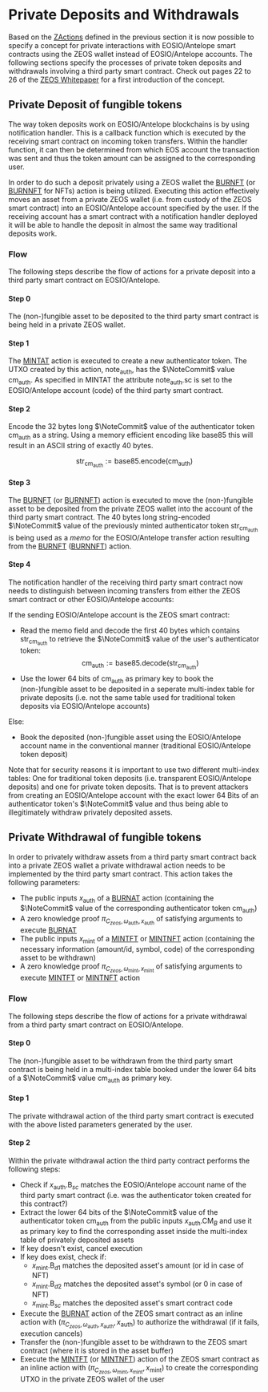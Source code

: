 # Private Deposits and Withdrawals
Based on the [ZActions](zactions.md) defined in the previous section it is now possible to specify a concept for private interactions with EOSIO/Antelope smart contracts using the ZEOS wallet instead of EOSIO/Antelope accounts. The following sections specify the processes of private token deposits and withdrawals involving a third party smart contract. Check out pages 22 to 26 of the [ZEOS Whitepaper](https://github.com/mschoenebeck/zeos-docs/releases/download/v1.0.0/zeos_whitepaper_v1.0.0.pdf) for a first introduction of the concept.

## Private Deposit of fungible tokens
The way token deposits work on EOSIO/Antelope blockchains is by using notification handler. This is a callback function which is executed by the receiving smart contract on incoming token transfers. Within the handler function, it can then be determined from which EOS account the transaction was sent and thus the token amount can be assigned to the corresponding user.

In order to do such a deposit privately using a ZEOS wallet the [BURNFT](zactions/burnft.md) (or [BURNNFT](zactions/burnnft.md) for NFTs) action is being utilized. Executing this action effectively moves an asset from a private ZEOS wallet (i.e. from custody of the ZEOS smart contract) into an EOSIO/Antelope account specified by the user. If the receiving account has a smart contract with a notification handler deployed it will be able to handle the deposit in almost the same way traditional deposits work.

### Flow
The following steps describe the flow of actions for a private deposit into a third party smart contract on EOSIO/Antelope.

#### Step 0
The (non-)fungible asset to be deposited to the third party smart contract is being held in a private ZEOS wallet.

#### Step 1
The [MINTAT](zactions/mintat.md) action is executed to create a new authenticator token. The UTXO created by this action, $\mathsf{note_{auth}}$, has the $\NoteCommit$ value $\mathsf{cm_{auth}}$. As specified in MINTAT the attribute $\mathsf{note_{auth}.\mathsf{sc}}$ is set to the EOSIO/Antelope account (code) of the third party smart contract.

#### Step 2
Encode the 32 bytes long $\NoteCommit$ value of the authenticator token $\mathsf{cm_{auth}}$ as a string. Using a memory efficient encoding like base85 this will result in an ASCII string of exactly 40 bytes.

$$\mathsf{str_{cm_{auth}}} := \mathsf{base85.encode}(\mathsf{cm_{auth}})$$

#### Step 3
The [BURNFT](zactions/burnft.md) (or [BURNNFT](zactions/burnnft.md)) action is executed to move the (non-)fungible asset to be deposited from the private ZEOS wallet into the account of the third party smart contract. The 40 bytes long string-encoded $\NoteCommit$ value of the previously minted authenticator token $\mathsf{str_{cm_{auth}}}$ is being used as a *memo* for the EOSIO/Antelope transfer action resulting from the [BURNFT](zactions/burnft.md) ([BURNNFT](zactions/burnnft.md)) action.

#### Step 4
The notification handler of the receiving third party smart contract now needs to distinguish between incoming transfers from either the ZEOS smart contract or other EOSIO/Antelope accounts:

If the sending EOSIO/Antelope account is the ZEOS smart contract:
- Read the memo field and decode the first 40 bytes which contains $\mathsf{str_{cm_{auth}}}$ to retrieve the $\NoteCommit$ value of the user's authenticator token:
$$\mathsf{cm_{auth}} := \mathsf{base85.decode}(\mathsf{str_{cm_{auth}}})$$
- Use the lower 64 bits of $\mathsf{cm_{auth}}$ as primary key to book the (non-)fungible asset to be deposited in a seperate multi-index table for private deposits (i.e. not the same table used for traditional token deposits via EOSIO/Antelope accounts)

Else:
- Book the deposited (non-)fungible asset using the EOSIO/Antelope account name in the conventional manner (traditional EOSIO/Antelope token deposit)

Note that for security reasons it is important to use two different multi-index tables: One for traditional token deposits (i.e. transparent EOSIO/Antelope deposits) and one for private token deposits. That is to prevent attackers from creating an EOSIO/Antelope account with the exact lower 64 Bits of an authenticator token's $\NoteCommit$ value and thus being able to illegitimately withdraw privately deposited assets.

## Private Withdrawal of fungible tokens
In order to privately withdraw assets from a third party smart contract back into a private ZEOS wallet a private withdrawal action needs to be implemented by the third party smart contract. This action takes the following parameters:
- The public inputs $x_\mathsf{auth}$ of a [BURNAT](zactions/burnat.md) action (containing the $\NoteCommit$ value of the corresponding authenticator token $\mathsf{cm_{auth}}$)
- A zero knowledge proof $\pi_{C_{zeos}, \omega_\mathsf{auth}, x_\mathsf{auth}}$ of satisfying arguments to execute [BURNAT](zactions/burnat.md)
- The public inputs $x_\mathsf{mint}$ of a [MINTFT](zactions/mintft.md) or [MINTNFT](zactions/mintnft.md) action (containing the necessary information (amount/id, symbol, code) of the corresponding asset to be withdrawn)
- A zero knowledge proof $\pi_{C_{zeos}, \omega_\mathsf{mint}, x_\mathsf{mint}}$ of satisfying arguments to execute [MINTFT](zactions/mintft.md) or [MINTNFT](zactions/mintnft.md) action

### Flow
The following steps describe the flow of actions for a private withdrawal from a third party smart contract on EOSIO/Antelope.

#### Step 0
The (non-)fungible asset to be withdrawn from the third party smart contract is being held in a multi-index table booked under the lower 64 bits of a $\NoteCommit$ value $\mathsf{cm_{auth}}$ as primary key.

#### Step 1
The private withdrawal action of the third party smart contract is executed with the above listed parameters generated by the user.

#### Step 2
Within the private withdrawal action the third party contract performs the following steps:
- Check if $x_\mathsf{auth}\mathsf{.B}_{sc}$ matches the EOSIO/Antelope account name of the third party smart contract (i.e. was the authenticator token created for this contract?)
- Extract the lower 64 bits of the $\NoteCommit$ value of the authenticator token $\mathsf{cm_{auth}}$ from the public inputs $x_\mathsf{auth}.\mathsf{CM}_B$ and use it as primary key to find the corresponding asset inside the multi-index table of privately deposited assets
- If key doesn't exist, cancel execution
- If key does exist, check if:
  - $x_\mathsf{mint}\mathsf{.B}_{d1}$ matches the deposited asset's amount (or id in case of NFT)
  - $x_\mathsf{mint}\mathsf{.B}_{d2}$ matches the deposited asset's symbol (or 0 in case of NFT)
  - $x_\mathsf{mint}\mathsf{.B}_{sc}$ matches the deposited asset's smart contract code
- Execute the [BURNAT](zactions/burnat.md) action of the ZEOS smart contract as an inline action with $(\pi_{C_{zeos}, \omega_\mathsf{auth}, x_\mathsf{auth}}, x_\mathsf{auth})$ to authorize the withdrawal (if it fails, execution cancels)
- Transfer the (non-)fungible asset to be withdrawn to the ZEOS smart contract (where it is stored in the asset buffer)
- Execute the [MINTFT](zactions/mintft.md) (or [MINTNFT](zactions/mintnft.md)) action of the ZEOS smart contract as an inline action with $(\pi_{C_{zeos}, \omega_\mathsf{mint}, x_\mathsf{mint}}, x_\mathsf{mint})$ to create the corresponding UTXO in the private ZEOS wallet of the user

